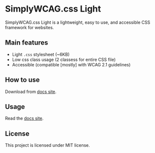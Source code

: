 # SimplyWCAG.css Light

SimplyWCAG.css Light is a lightweight, easy to use, and accessible CSS framework for websites.

## Main features
* Light `.css` stylesheet (~6KB)
* Low css class usage (2 classess for entire CSS file)
* Accessible (compatible [mostly] with WCAG 2.1 guidelines)

## How to use
Download from [docs site](https://y4ch0.github.io/SimplyWCAG.css-Lite/).

## Usage
Read the [docs site](https://y4ch0.github.io/SimplyWCAG.css-Lite/).

## License
This project is licensed under MIT license.
